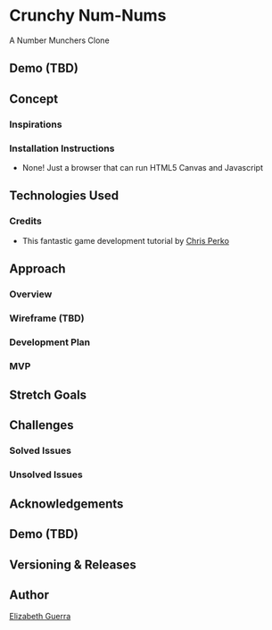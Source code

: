 # Crunchy Num-Nums
A Number Munchers Clone

## Demo (TBD)

## Concept

### Inspirations

### Installation Instructions
- None! Just a browser that can run HTML5 Canvas and Javascript

## Technologies Used

### Credits
- This fantastic game development tutorial by [Chris Perko](https://youtu.be/3EMxBkqC4z0)

## Approach

### Overview

### Wireframe (TBD)

### Development Plan

### MVP

## Stretch Goals

## Challenges
### Solved Issues

### Unsolved Issues

## Acknowledgements

## Demo (TBD)

## Versioning & Releases

## Author
[Elizabeth Guerra](https://elizabeth-guerra.com)